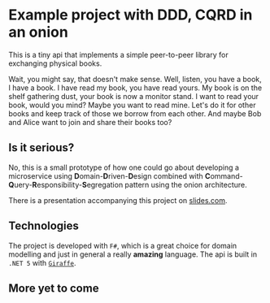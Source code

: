 # Example project with DDD, CQRD in an onion

This is a tiny api that implements a simple peer-to-peer library for exchanging physical books.

Wait, you might say, that doesn't make sense. Well, listen, you have a book, I have a book. I have read my book, you have read yours. My book is on the shelf gathering dust, your book is now a monitor stand. I want to read your book, would you mind? Maybe you want to read mine. Let's do it for other books and keep track of those we borrow from each other. And maybe Bob and Alice want to join and share their books too?

## Is it serious?

No, this is a small prototype of how one could go about developing a microservice using **D**omain-**D**riven-**D**esign combined with **C**ommand-**Q**uery-**R**esponsibility-**S**egregation pattern using the onion architecture.

There is a presentation accompanying this project on [slides.com](https://slides.com/margaretkru/deck-793155).

## Technologies

The project is developed with `F#`, which is a great choice for domain modelling and just in general a really **amazing** language. The api is built in `.NET 5` with [`Giraffe`](https://giraffe.wiki/).

## More yet to come
